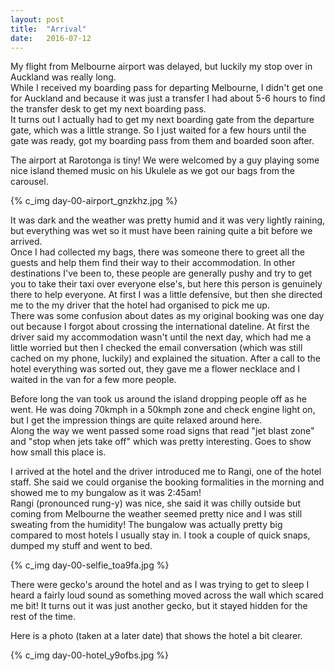```yaml
---
layout: post
title:  "Arrival"
date:   2016-07-12
---
```


My flight from Melbourne airport was delayed, but luckily my stop over in
Auckland was really long.  
While I received my boarding pass for departing Melbourne, I didn't get one for
Auckland and because it was just a transfer I had about 5-6 hours to find the
transfer desk to get my next boarding pass.  
It turns out I actually had to get my next boarding gate from the departure
gate, which was a little strange. So I just waited for a few hours until the
gate was ready, got my boarding pass from them and boarded soon after.

The airport at Rarotonga is tiny! We were welcomed by a guy playing some nice
island themed music on his Ukulele as we got our bags from the carousel.

{% c_img day-00-airport_gnzkhz.jpg %}

It was dark and the weather was pretty humid and it was very lightly raining,
but everything was wet so it must have been raining quite a bit before we
arrived.  
Once I had collected my bags, there was someone there to greet all the guests
and help them find their way to their accommodation. In other destinations I've
been to, these people are generally pushy and try to get you to take their
taxi over everyone else's, but here this person is genuinely there to help
everyone. At first I was a little defensive, but then she directed me to the
my driver that the hotel had organised to pick me up.  
There was some confusion about dates as my original booking was one day out
because I forgot about crossing the international dateline. At first the driver
said my accommodation wasn't until the next day, which had me a little worried
but then I checked the email conversation (which was still cached on my phone,
luckily) and explained the situation. After a call to the hotel everything was
sorted out, they gave me a flower necklace and I waited in the van for a few
more people.

Before long the van took us around the island dropping people off as he went.
He was doing 70kmph in a 50kmph zone and check engine light on, but I get the
impression things are quite relaxed around here.  
Along the way we went passed some road signs that read "jet blast zone" and
"stop when jets take off" which was pretty interesting. Goes to show how small
this place is.

I arrived at the hotel and the driver introduced me to Rangi, one of the hotel
staff. She said we could organise the booking formalities in the morning and
showed me to my bungalow as it was 2:45am!  
Rangi (pronounced rung-y) was nice, she said it was chilly outside but coming
from Melbourne the weather seemed pretty nice and I was still sweating from the
humidity!
The bungalow was actually pretty big compared to most hotels I usually stay in.
I took a couple of quick snaps, dumped my stuff and went to bed.  

{% c_img day-00-selfie_toa9fa.jpg %}

There were gecko's around the hotel and as I was trying to get to sleep I heard
a fairly loud sound as something moved across the wall which scared me bit! It
turns out it was just another gecko, but it stayed hidden for the rest of the
time.

Here is a photo (taken at a later date) that shows the hotel a bit clearer.

{% c_img day-00-hotel_y9ofbs.jpg %}
